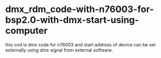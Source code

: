 # dmx_rdm_code-with-n76003-for-bsp2.0-with-dmx-start-using-computer
this cod is dmx code for n76003 and start address of device can be set externally using dmx signal from external software.
